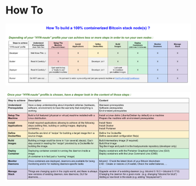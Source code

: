 How To
==
![ProfileActivityMatrix](https://github.com/babonet13/Images/blob/master/HostYourNode/HowTo/ProfileActivityMatrix.png)

![ActivityDescription](https://github.com/babonet13/Images/blob/master/HostYourNode/HowTo/ActivityDescription.png)
